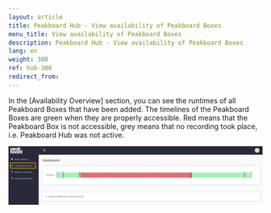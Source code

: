 ```yaml
---
layout: article
title: Peakboard Hub - View availability of Peakboard Boxes
menu_title: View availability of Peakboard Boxes
description: Peakboard Hub - View availability of Peakboard Boxes
lang: en
weight: 300
ref: hub-300
redirect_from:
---
```


In the [Availability Overview] section, you can see the runtimes of all Peakboard Boxes that have been added. 
The timelines of the Peakboard Boxes are green when they are properly accessible. 
Red means that the Peakboard Box is not accessible, grey means that no recording took place, i.e. Peakboard Hub was not active.

![Availability Overview](/assets/images/hub/hub_availabilityoverview.png) 
